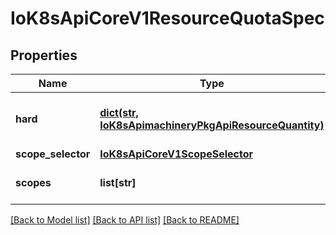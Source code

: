 # IoK8sApiCoreV1ResourceQuotaSpec

## Properties
Name | Type | Description | Notes
------------ | ------------- | ------------- | -------------
**hard** | [**dict(str, IoK8sApimachineryPkgApiResourceQuantity)**](IoK8sApimachineryPkgApiResourceQuantity.md) | hard is the set of desired hard limits for each named resource. More info: https://kubernetes.io/docs/concepts/policy/resource-quotas/ | [optional] 
**scope_selector** | [**IoK8sApiCoreV1ScopeSelector**](IoK8sApiCoreV1ScopeSelector.md) |  | [optional] 
**scopes** | **list[str]** | A collection of filters that must match each object tracked by a quota. If not specified, the quota matches all objects. | [optional] 

[[Back to Model list]](../README.md#documentation-for-models) [[Back to API list]](../README.md#documentation-for-api-endpoints) [[Back to README]](../README.md)

